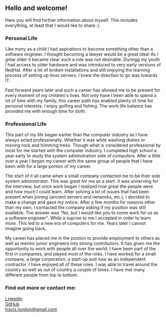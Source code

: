## Hello and welcome!

Here you will find further information about myself. This includes everything, at least that I would like to share :).

### Personal Life

Like many as a child I had aspirations to become something other than a software engineer. I thought becoming a lawyer would be a great idea! As I grew older it became clear such a role was not desirable. Duringg my youth I had access to older hardware and was introduced to very early versions of RedHat. After a lot of broken installations and still enjoying the learning process of setting up linux servers, I knew the direction to go was towards IT.

Fast forward years later and such a career has allowed me to be present for every moment of my children's lives. Not only have I been able to spend a lot of time with my family, this career path has enabled plenty of time for personal interests. I enjoy golfing and fishing. The work life balance has provided me with enough time for both.

### Professional Life

This part of my life began earlier than the computer industry as I have always acted professionally. Whether it was while washing dishes or moving rock and trimming trees. Though what is considered professional by most for me started with the computer industry. I completed high school a year early to study the system adminstration side of computers. After a little over a year I began my career with the same group of people that I have been with for a large portion of my career.

The start of it all came when a small company contacted me to be their sole system administrator. This was great for me as a start. It was unnerving for the interview, but once work began I realized how great the people were and how much I could learn. After solving a lot of issues that had been present when joining (ancient servers and networks, etc.), I decided to make a change and gave my notice. After a few months for reasons other than my own, I contacted the company asking if my position was still available. The answer was "No, but I would like you to come work for us as a software engineer". While a suprise to me I accepted in order to learn more. This led to a new era of computers for me. Years later I cannot imagine going back.

My career has placed me in the postion to provide employment to others as well as mentor junior engineers into strong contributors. It has given me the opportunity to work with people all over the world. I have been part of the first in companies, and played most of the roles. I have worked for a small company, a large corporation, a start-up and now as an independent contractor. I have enjoyed all of these roles. I was able to travel around the country as well as out of country a couple of times. I have met many different people from top to bottom.

### Find out more or contact me:

[LinkedIn](https://linkedin.com/in/londontravis)  
[GitHub](https://github.com/travislondon)  
[travis.london@gmail.com](mailto:travis.london@gmail.com)
